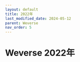 ```yaml
---
layout: default
title: 2022年
last_modified_date: 2024-05-12
parent: Weverse
nav_order: 5
---
```


# Weverse 2022年
